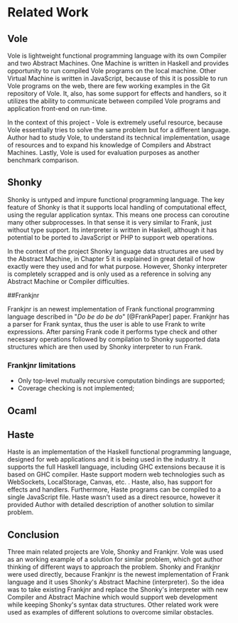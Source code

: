 # Related Work
<!-- Literature review ??? -->

## Vole

Vole is lightweight functional programming language with its own Compiler and two Abstract Machines. 
One Machine is written in Haskell and provides opportunity to run compiled Vole programs on the local 
machine.
Other Virtual Machine is written in JavaScript, because of this it is possible to run Vole programs
on the web, there are few working examples in the Git repository of Vole. It, also, has some support
for effects and handlers, so it utilizes the ability to communicate between compiled Vole programs and
application front-end on run-time.

In the context of this project - Vole is extremely useful resource, because Vole essentially tries to
solve the same problem but for a different language. Author had to study Vole, to 
understand its technical implementation, usage of resources and to expand his knowledge of Compilers 
and Abstract Machines. Lastly, Vole is used for evaluation purposes as another benchmark comparison. 


## Shonky

Shonky is untyped and impure functional programming language. The key feature of Shonky is that it
supports local handling of computational effect, using the regular application syntax.
This means one process can coroutine many other subprocesses. In that sense it is very similar to Frank,
just without type support. Its interpreter is written in Haskell, although it has potential to be ported
to JavaScript or PHP to support web operations.

In the context of the project Shonky language data structures are used by the Abstract Machine, in Chapter
5 it is explained in great detail of how exactly were they used and for what purpose. However,
Shonky interpreter is completely scrapped and is only used as a reference in solving any Abstract
Machine or Compiler difficulties.  

##Frankjnr

Frankjnr is an newest implementation of Frank functional programming language described in
"*Do be do be do*" [@FrankPaper] paper. Frankjnr has a parser for Frank syntax, thus the user is able
to use Frank to write expressions. After parsing Frank code it performs
type check and other necessary operations followed by compilation to Shonky supported data structures 
which are then used by Shonky interpreter to run Frank. 

### Frankjnr limitations

* Only top-level mutually recursive computation bindings are supported;
* Coverage checking is not implemented;

## Ocaml


## Haste 
<!--http://haste-lang.org/ -->
Haste is an implementation of the Haskell functional programming language,
designed for web applications and it is being used in the industry. It supports the full Haskell language,
including GHC extensions because it is based on GHC compiler. Haste support modern web technologies
such as WebSockets, LocalStorage, Canvas, etc. . Haste, also, has support for effects and handlers.
Furthermore, Haste programs can be compiled to a single JavaScript file. Haste wasn't used as a direct 
resource, however it provided Author with detailed description of another solution to similar problem. 

## Conclusion

Three main related projects are Vole, Shonky and Frankjnr. Vole was used as an working example of a solution
for similar problem, which got author thinking of different ways to approach the problem. Shonky and
Frankjnr were used directly, because Frankjnr is the newest implementation of Frank language and it uses
Shonky's Abstract Machine (interpreter). So the idea was to take existing Frankjnr and replace the Shonky's
interpreter with new Compiler and Abstract Machine which would support web development while keeping
Shonky's syntax data structures. Other related work were used as examples of different solutions to 
overcome similar obstacles. 

